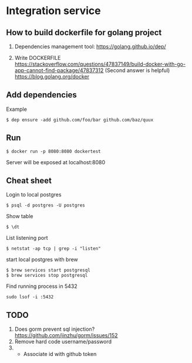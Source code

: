 # Integration service

## How to build dockerfile for golang project

1. Dependencies management tool:
https://golang.github.io/dep/

2. Write DOCKERFILE
https://stackoverflow.com/questions/47837149/build-docker-with-go-app-cannot-find-package/47837312 (Second answer is helpful)  
https://blog.golang.org/docker 

## Add dependencies

Example
```
$ dep ensure -add github.com/foo/bar github.com/baz/quux
```

## Run
```
$ docker run -p 8080:8080 dockertest
```
Server will be exposed at localhost:8080

## Cheat sheet
Login to local postgres 
```
$ psql -d postgres -U postgres
```
Show table
```
$ \dt
```

List listening port
```
$ netstat -ap tcp | grep -i "listen"
```

start local postgres with brew

```
$ brew services start postgresql
$ brew services stop postgresql
```

Find running process in 5432
```
sudo lsof -i :5432
```


## TODO
1. Does gorm prevent sql injection? https://github.com/jinzhu/gorm/issues/152
2. Remove hard code username/password
3. * Associate id with github token